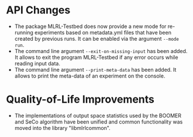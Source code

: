 # API Changes

- The package MLRL-Testbed does now provide a new mode for re-running experiments based on metadata.yml files that have been created by previous runs. It can be enabled via the argument `--mode run`.
- The command line argument `--exit-on-missing-input` has been added. It allows to exit the program MLRL-Testbed if any error occurs while reading input data.
- The command line argument `--print-meta-data` has been added. It allows to print the meta-data of an experiment on the console.

# Quality-of-Life Improvements

- The implementations of output space statistics used by the BOOMER and SeCo algorithm have been unified and common functionality was moved into the library "libmlrlcommon".
